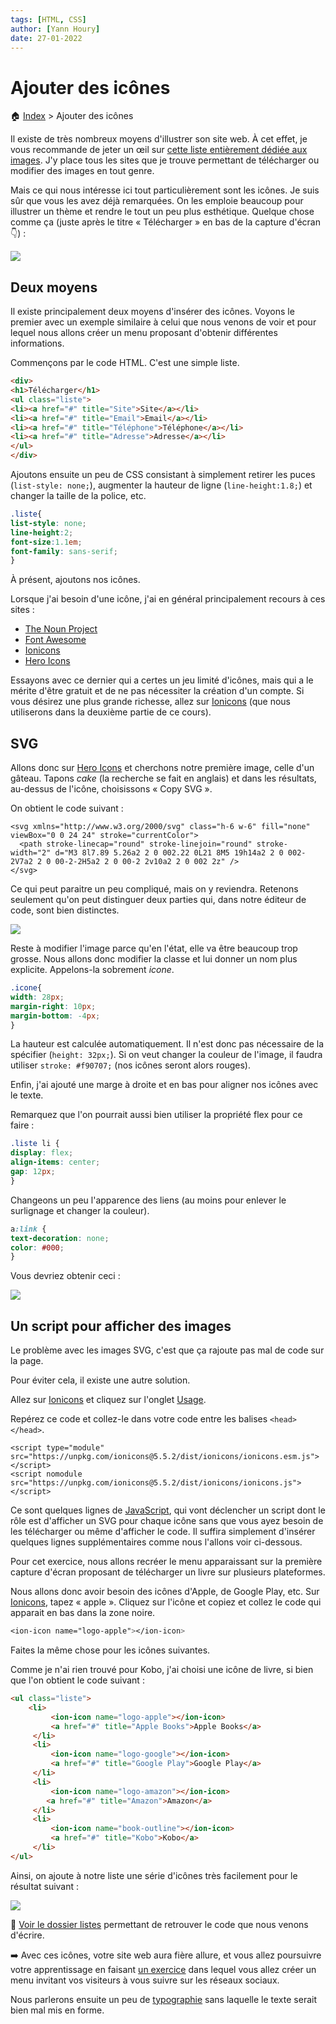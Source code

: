 ```yaml
---
tags: [HTML, CSS]
author: [Yann Houry]
date: 27-01-2022
---
```


# Ajouter des icônes
🏠 [Index](https://github.com/YannHY/html-css-js/blob/main/index.md) > Ajouter des icônes

Il existe de très nombreux moyens d'illustrer son site web. À cet effet, je vous recommande de jeter un œil sur [cette liste entièrement dédiée aux images](https://dynalist.io/d/LopWS0EPGkJQnL_i7BOEL_lZ). J'y place tous les sites que je trouve permettant de télécharger ou modifier des images en tout genre.

Mais ce qui nous intéresse ici tout particulièrement sont les icônes. Je suis sûr que vous les avez déjà remarquées. On les emploie beaucoup pour illustrer un thème et rendre le tout un peu plus esthétique. Quelque chose comme ça (juste après le titre « Télécharger » en bas de la capture d'écran 👇) :

![](https://github.com/YannHY/html-css-js/blob/main/Images/icones.png)

## Deux moyens
Il existe principalement deux moyens d'insérer des icônes. Voyons le premier avec un exemple similaire à celui que nous venons de voir et pour lequel nous allons créer un menu proposant d'obtenir différentes informations.

Commençons par le code HTML. C'est une simple liste.

```HTML
<div>
<h1>Télécharger</h1>
<ul class="liste">
<li><a href="#" title="Site">Site</a></li>
<li><a href="#" title="Email">Email</a></li>
<li><a href="#" title="Téléphone">Téléphone</a></li>
<li><a href="#" title="Adresse">Adresse</a></li>
</ul>
</div>
```

Ajoutons ensuite un peu de CSS consistant à simplement retirer les puces (`list-style: none;`), augmenter la hauteur de ligne (`line-height:1.8;`) et changer la taille de la police, etc.

```CSS
.liste{
list-style: none;
line-height:2;
font-size:1.1em;
font-family: sans-serif;
}
```

À présent, ajoutons nos icônes.

Lorsque j'ai besoin d'une icône, j'ai en général principalement recours à ces sites :

- [The Noun Project](https://thenounproject.com)
- [Font Awesome](https://fontawesome.com)
- [Ionicons](https://ionic.io/ionicons)
- [Hero Icons](https://heroicons.com)

Essayons avec ce dernier qui a certes un jeu limité d'icônes, mais qui a le mérite d'être gratuit et de ne pas nécessiter la création d'un compte. Si vous désirez une plus grande richesse, allez sur [Ionicons](https://ionic.io/ionicons) (que nous utiliserons dans la deuxième partie de ce cours).

## SVG
Allons donc sur [Hero Icons](https://heroicons.com) et cherchons notre première image, celle d'un gâteau. Tapons *cake* (la recherche se fait en anglais) et dans les résultats, au-dessus de l'icône, choisissons « Copy SVG ».

On obtient le code suivant :

```
<svg xmlns="http://www.w3.org/2000/svg" class="h-6 w-6" fill="none" viewBox="0 0 24 24" stroke="currentColor">
  <path stroke-linecap="round" stroke-linejoin="round" stroke-width="2" d="M3 8l7.89 5.26a2 2 0 002.22 0L21 8M5 19h14a2 2 0 002-2V7a2 2 0 00-2-2H5a2 2 0 00-2 2v10a2 2 0 002 2z" />
</svg>
```

Ce qui peut paraitre un peu compliqué, mais on y reviendra. Retenons seulement qu'on peut distinguer deux parties qui, dans notre éditeur de code, sont bien distinctes. 

![](https://github.com/YannHY/html-css-js/blob/main/Images/svg.png)

Reste à modifier l'image parce qu'en l'état, elle va être beaucoup trop grosse. Nous allons donc modifier la classe et lui donner un nom plus explicite. Appelons-la sobrement *icone*.

```CSS
.icone{
width: 28px;
margin-right: 10px;
margin-bottom: -4px;
}
```

La hauteur est calculée automatiquement. Il n'est donc pas nécessaire de la spécifier (`height: 32px;`). Si on veut changer la couleur de l'image, il faudra utiliser `stroke: #f90707;` (nos icônes seront alors rouges).

Enfin, j'ai ajouté une marge à droite et en bas pour aligner nos icônes avec le texte.

Remarquez que l'on pourrait aussi bien utiliser la propriété flex pour ce faire :

```CSS
.liste li {
display: flex;
align-items: center;
gap: 12px;
}
```

Changeons un peu l'apparence des liens (au moins pour enlever le surlignage et changer la couleur).

```CSS
a:link {
text-decoration: none;
color: #000;
}
```

Vous devriez obtenir ceci :

![](https://github.com/YannHY/html-css-js/blob/main/Images/communication.png)

## Un script pour afficher des images
Le problème avec les images SVG, c'est que ça rajoute pas mal de code sur la page. 

Pour éviter cela, il existe une autre solution.

Allez sur [Ionicons](https://ionic.io/ionicons) et cliquez sur l'onglet [Usage](https://ionic.io/ionicons/usage).

Repérez ce code et collez-le dans votre code entre les balises `<head></head>`. 

```JS
<script type="module" src="https://unpkg.com/ionicons@5.5.2/dist/ionicons/ionicons.esm.js"></script>
<script nomodule src="https://unpkg.com/ionicons@5.5.2/dist/ionicons/ionicons.js"></script>
```

Ce sont quelques lignes de  [JavaScript](https://github.com/YannHY/html-css-js/blob/main/6.%20Sixième%20partie/6.1%20Initiation%20à%20JavaScript.md), qui vont déclencher un script dont le rôle est d'afficher un SVG pour chaque icône sans que vous ayez besoin de les télécharger ou même d'afficher le code. Il suffira simplement d'insérer quelques lignes supplémentaires comme nous l'allons voir ci-dessous.

Pour cet exercice, nous allons recréer le menu apparaissant sur la première capture d'écran proposant de télécharger un livre sur plusieurs plateformes.

Nous allons donc avoir besoin des icônes d'Apple, de Google Play, etc. Sur [Ionicons](https://ionic.io/ionicons), tapez « apple ». Cliquez sur l'icône et copiez et collez le code qui apparait en bas dans la zone noire.

```CSS
<ion-icon name="logo-apple"></ion-icon>
```

Faites la même chose pour les icônes suivantes.

Comme je n'ai rien trouvé pour Kobo, j'ai choisi une icône de livre, si bien que l'on obtient le code suivant :

```HTML
<ul class="liste">
	<li>
	     <ion-icon name="logo-apple"></ion-icon>
	     <a href="#" title="Apple Books">Apple Books</a>
     </li>
     <li>
	     <ion-icon name="logo-google"></ion-icon>
	     <a href="#" title="Google Play">Google Play</a>
     </li>
     <li>
	     <ion-icon name="logo-amazon"></ion-icon>
		<a href="#" title="Amazon">Amazon</a>
     </li>
     <li>
	     <ion-icon name="book-outline"></ion-icon>
	     <a href="#" title="Kobo">Kobo</a>
     </li>
</ul>
```

Ainsi, on ajoute à notre liste une série d'icônes très facilement pour le résultat suivant :

![](https://github.com/YannHY/html-css-js/blob/main/Images/livres.png)

📁 [Voir le dossier listes](https://app.box.com/s/wzc7zdwnhmrypn66z5pct2e7uc57aijk) permettant de retrouver le code que nous venons d'écrire.

➡️ Avec ces icônes, votre site web aura fière allure, et vous allez poursuivre votre apprentissage en faisant [un exercice](https://github.com/YannHY/html-css-js/blob/main/Exercices/Exercice%2012.md) dans lequel vous allez créer un menu invitant vos visiteurs à vous suivre sur les réseaux sociaux.

Nous parlerons ensuite un peu de [typographie](https://github.com/YannHY/html-css-js/blob/main/5.%20Cinquième%20partie/5.2%20Typographie.md) sans laquelle le texte serait bien mal mis en forme.
